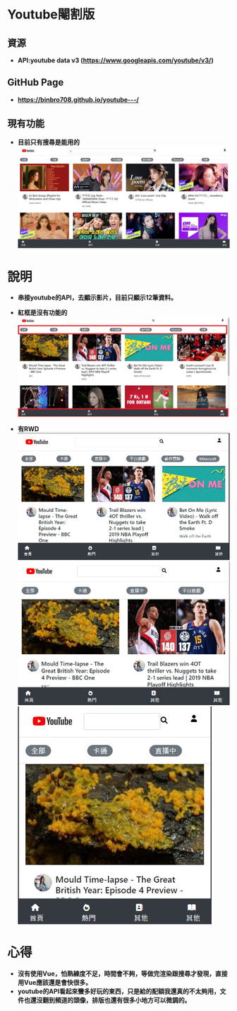 # Youtube閹割版
## 資源
- <b>API:youtube data v3 (https://www.googleapis.com/youtube/v3/)</b>
## GitHub Page
-  <b>https://binbro708.github.io/youtube---/</b>

## 現有功能
-  <b>目前只有搜尋是能用的</b>
![avatar](/img/search.jpg)

# 說明
- <b> 串接youtube的API，去顯示影片，目前只顯示12筆資料。</b>
- <b> 紅框是沒有功能的</b>
![avatar](/img/1.jpg)

- <b>有RWD</b>
![avatar](/img/2.jpg)
![avatar](/img/3.jpg)
![avatar](/img/4.jpg)
# 心得

- <b>沒有使用Vue，怕熟練度不足，時間會不夠，等做完渲染跟搜尋才發現，直接用Vue應該還是會快很多。 </b>
- <b>youtube的API看起來蠻多好玩的東西，只是給的配額我還真的不太夠用，文件也還沒翻到頻道的頭像，排版也還有很多小地方可以微調的。 </b>
